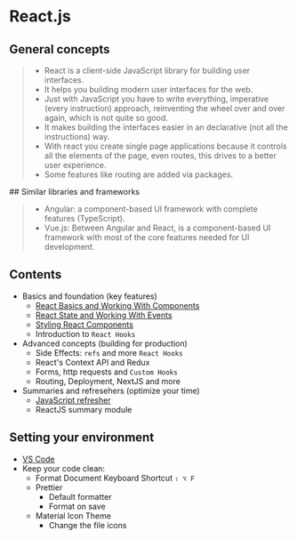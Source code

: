 # React.js

## General concepts

> - React is a client-side JavaScript library for building user interfaces.
> - It helps you building modern user interfaces for the web.
> - Just with JavaScript you have to write everything, imperative (every instruction) approach, reinventing the wheel over and over again, which is not quite so good.
> - It makes building the interfaces easier in an declarative (not all the instructions) way.
> - With react you create single page applications because it controls all the elements of the page, even routes, this drives to a better user experience.
> - Some features like routing are added via packages.

## Similar libraries and frameworks

> - Angular: a component-based UI framework with complete features (TypeScript).
> - Vue.js: Between Angular and React, is a component-based UI framework with most of the core features needed for UI development.

## Contents

- Basics and foundation (key features)
  - [React Basics and Working With Components](./002-react-003.md)
  - [React State and Working With Events](./002-react-004.md)
  - [Styling React Components](./002-react-005.md)
  - Introduction to `React Hooks`
- Advanced concepts (building for production)
  - Side Effects: `refs` and more `React Hooks`
  - React's Context API and Redux
  - Forms, http requests and `Custom Hooks`
  - Routing, Deployment, NextJS and more
- Summaries and refresehers (optimize your time)
  - [JavaScript refresher](./002-react-002.md)
  - ReactJS summary module

## Setting your environment

- [VS Code](https://code.visualstudio.com/)
- Keep your code clean:
  - Format Document Keyboard Shortcut `⇧ ⌥ F`
  - Prettier
    - Default formatter
    - Format on save
  - Material Icon Theme
    - Change the file icons
